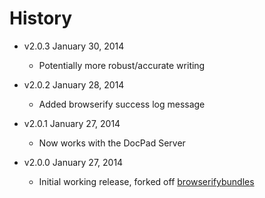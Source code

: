 # History

- v2.0.3 January 30, 2014
	- Potentially more robust/accurate writing

- v2.0.2 January 28, 2014
	- Added browserify success log message

- v2.0.1 January 27, 2014
	- Now works with the DocPad Server

- v2.0.0 January 27, 2014
	- Initial working release, forked off [browserifybundles](http://docpad.org/p/browserifybundles)
